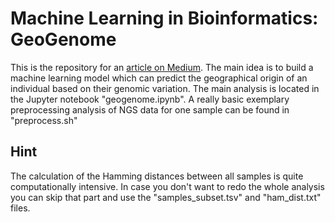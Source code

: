 # Machine Learning in Bioinformatics: GeoGenome

This is the repository for an [article on Medium](https://burgshrimps.medium.com/machine-learning-in-bioinformatics-genome-geography-d1b1dbbfb4c2). The main idea is to build a machine learning model which can predict the geographical origin of an individual based on their genomic variation.
The main analysis is located in the Jupyter notebook "geogenome.ipynb". A really basic exemplary preprocessing analysis of NGS data for one sample can be found in "preprocess.sh"

## Hint
The calculation of the Hamming distances between all samples is quite computationally intensive. In case you don't want to redo the whole analysis you can skip that part and use the "samples_subset.tsv" and "ham_dist.txt" files.

